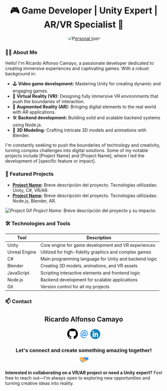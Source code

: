 # <div align="center">🎮 Game Developer | Unity Expert | AR/VR Specialist 🚀</div>

<div align="center">
  <a href="https://dreamweaverstudio.com.co">
    <img src="https://github.com/ricardo1470/ricardo1470/blob/master/img/LogoVideo2.gif" alt="Personal logo" width="300" height="300" style="border-radius: 50%; overflow: hidden;">
  </a>
</div>

### 👨‍💻 About Me

Hello! I'm Ricardo Alfonso Camayo, a passionate developer dedicated to creating immersive experiences and captivating games. With a robust background in:

- 🕹️ **Video game development:** Mastering Unity for creating dynamic and engaging games.
- 🥽 **Virtual Reality (VR):** Designing fully immersive VR environments that push the boundaries of interaction.
- 📱 **Augmented Reality (AR):** Bringing digital elements to the real world with AR applications.
- 🛠️ **Backend development:** Building solid and scalable backend systems using Node.js.
- 🎨 **3D Modeling:** Crafting intricate 3D models and animations with Blender.

I'm constantly seeking to push the boundaries of technology and creativity, turning complex challenges into digital solutions. Some of my notable projects include [Project Name] and [Project Name], where I led the development of [specific feature or impact].

### 🚀 Featured Projects

- **[Project Name](link-to-repo):** Breve descripción del proyecto. Tecnologías utilizadas: Unity, C#, VR/AR.
- **[Project Name](link-to-repo):** Breve descripción del proyecto. Tecnologías utilizadas: Node.js, Blender, AR.

![Project Gif](link-to-gif)
*Project Name:* Breve descripción del proyecto y su impacto.

### 🛠️ Technologies and Tools

| Tool           | Description                                           |
|----------------|-------------------------------------------------------|
| Unity          | Core engine for game development and VR experiences   |
| Unreal Engine  | Utilized for high-fidelity graphics and complex games |
| C#             | Main programming language for Unity and backend logic |
| Blender        | Creating 3D models, animations, and VR assets         |
| JavaScript     | Scripting interactive elements and frontend logic     |
| Node.js        | Backend development for scalable applications         |
| Git            | Version control for all my projects                   |

### 📫 Contact

<div align="center">
<h2>Ricardo Alfonso Camayo</h2>
</div>

<div align="center">
<a href="https://github.com/ricardo1470"><img src="https://github.com/SurvivalRoomVR/ar-vr-portfolio-project/blob/main/img/GitHub.png" alt="Github logo" width="34"></a>
<a href="mailto:your.email@example.com"><img src="https://github.com/SurvivalRoomVR/ar-vr-portfolio-project/blob/main/img/email.png" alt="email logo" height="32"></a>
<a href="https://www.linkedin.com/in/your-linkedin-profile/"><img src="https://github.com/SurvivalRoomVR/ar-vr-portfolio-project/blob/main/img/linkedin-icon.png" alt="linkedin logo" width="32"></a>
</div>

<div align="center">
<h3>
  Let's connect and create something amazing together! <img src="https://github.com/SurvivalRoomVR/ar-vr-portfolio-project/blob/main/img/Handshake.gif" height="32px">
</h3>
</div>

**Interested in collaborating on a VR/AR project or need a Unity expert?** Feel free to reach out—I'm always open to exploring new opportunities and turning creative ideas into reality.
